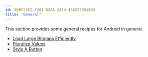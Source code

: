 ```yaml
---
id: D9BF23F2-F201-D26A-24E4-488237E01B03
title: "General"
---
```


This section provides some general recipes for Android in general.

-   [Load Large Bitmaps Efficiently](/recipes/android/resources/general/load_large_bitmaps_efficiently) 
-   [Pluralize Values](/recipes/android/resources/general/pluralize_values) 
-   [Style A Button](/recipes/android/resources/general/style_a_button)
